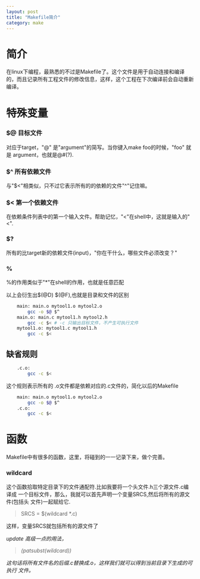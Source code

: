 ```yaml
---
layout: post
title: "Makefile简介"
category: make
---
```


# 简介

在linux下编程，最熟悉的不过是Makefile了。这个文件是用于自动连接和编译的，而且记录所有工程文件的修改信息，这样，这个工程在下次编译前会自动重新编译。

# 特殊变量

### $@ 目标文件

对应于target，"@" 是"argument"的简写。当你键入make foo的时候，"foo" 就是
argument，也就是@#(?).

### $^ 所有依赖文件
与"$<"相类似，只不过它表示所有的的依赖的文件"^"记住嘛。

### $< 第一个依赖文件
在依赖条件列表中的第一个输入文件。帮助记忆，"<"在shell中，这就是输入的"<".

### $?
所有的比target新的依赖文件(input)，"你在干什么，哪些文件必须改变？"

### %
%的作用类似于"*"在shell的作用，也就是任意匹配

以上会衍生出$(@D) $(@F),也就是目录和文件的区别

```bash
	main: main.o mytool1.o mytool2.o
		gcc -o $@ $^
	main.o: main.c mytool1.h mytool2.h
		gcc -c $< # -c 只输出目标文件，不产生可执行文件
	mytool1.o: mytool1.c mytool1.h
		gcc -c $<
```

## 缺省规则

```bash
	.c.o:
		gcc -c $<
```
这个规则表示所有的 .o文件都是依赖对应的.c文件的，简化以后的Makefile

```bash
	main: main.o mytool1.o mytool2.o
		gcc -o $@ $^
	.c.o:
		gcc -c $<
```

# 函数

Makefile中有很多的函数，这里，将碰到的一一记录下来，做个完善。

### wildcard

这个函数拾取特定目录下的文件通配符.比如我要将一个头文件.h三个源文件.c编译成
一个目标文件，那么，我就可以首先声明一个变量SRCS,然后将所有的源文件(包括头
文件)一起赋给它.

>SRCS = $(wildcard *.c)

这样，变量SRCS就包括所有的源文件了

<em>update<em>
高级一点的用法，

>$(patsubst %.c,%.o,$(wildcard))

这句话将所有文件名的后缀.c替换成.o，这样我们就可以得到当前目录下生成的可执行
文件。
